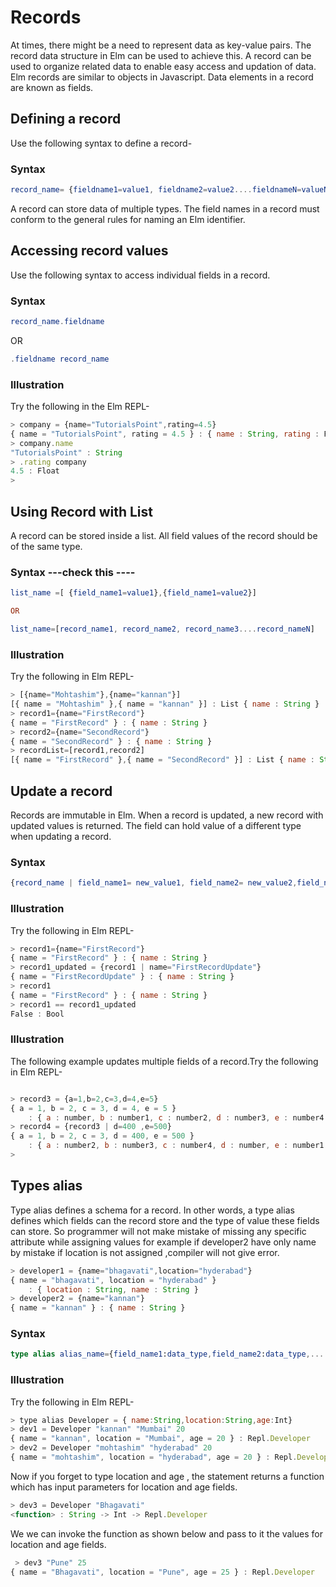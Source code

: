 # Records

At times, there might be a need to represent data as key-value pairs. The record data structure in Elm can be used to achieve this. A record can be used to organize related data to enable easy access and updation of data. Elm records are similar to objects  in Javascript. Data elements in a record are known as fields.  

## Defining a record 
Use the following syntax to define a record- 

### Syntax
```elm
record_name= {fieldname1=value1, fieldname2=value2....fieldnameN=valueN}
```

A record can store data of multiple types. The field names in a record must conform to the general rules for naming an Elm identifier.

## Accessing record values 
Use the following syntax to access individual fields in a record.
### Syntax
```elm
record_name.fieldname
```
OR

```elm
.fieldname record_name
```

### Illustration
Try the following in the Elm REPL- 

```javascript
> company = {name="TutorialsPoint",rating=4.5}
{ name = "TutorialsPoint", rating = 4.5 } : { name : String, rating : Float }
> company.name
"TutorialsPoint" : String
> .rating company
4.5 : Float
>
```

## Using Record with List
A record can be stored inside a list. All field values of the record should be of the same type. 
### Syntax  ---check this ----
```elm
list_name =[ {field_name1=value1},{field_name1=value2}]

OR

list_name=[record_name1, record_name2, record_name3....record_nameN]

```
### Illustration
Try the following in Elm REPL- 

```javascript
> [{name="Mohtashim"},{name="kannan"}]
[{ name = "Mohtashim" },{ name = "kannan" }] : List { name : String }
> record1={name="FirstRecord"}
{ name = "FirstRecord" } : { name : String }
> record2={name="SecondRecord"}
{ name = "SecondRecord" } : { name : String }
> recordList=[record1,record2]
[{ name = "FirstRecord" },{ name = "SecondRecord" }] : List { name : String }
```


## Update a record
Records are immutable in Elm. When a record is updated, a new record with updated values is returned. The field can hold value of a different type when updating a record. 

### Syntax
```elm
{record_name | field_name1= new_value1, field_name2= new_value2,field_name3= new_value3....field_nameN= new_valueN}
```
### Illustration
Try the following in Elm REPL- 

```javascript
> record1={name="FirstRecord"}
{ name = "FirstRecord" } : { name : String }
> record1_updated = {record1 | name="FirstRecordUpdate"}
{ name = "FirstRecordUpdate" } : { name : String }
> record1
{ name = "FirstRecord" } : { name : String }
> record1 == record1_updated
False : Bool
```

### Illustration
The following example updates multiple fields of a record.Try the following in Elm REPL- 

```javascript

> record3 = {a=1,b=2,c=3,d=4,e=5}
{ a = 1, b = 2, c = 3, d = 4, e = 5 }
    : { a : number, b : number1, c : number2, d : number3, e : number4 }
> record4 = {record3 | d=400 ,e=500}
{ a = 1, b = 2, c = 3, d = 400, e = 500 }
    : { a : number2, b : number3, c : number4, d : number, e : number1 }
>

```

## Types alias

Type alias defines a schema for a record. In other words, a type alias defines which fields can the record store and the type of value these fields can store. So programmer will not make mistake of missing any specific attribute while assigning values for example if developer2 have only name by mistake if location is not assigned ,compiler will not give error.

```javascript
> developer1 = {name="bhagavati",location="hyderabad"}
{ name = "bhagavati", location = "hyderabad" }
    : { location : String, name : String }
> developer2 = {name="kannan"}
{ name = "kannan" } : { name : String }

```
### Syntax
```elm
type alias alias_name={field_name1:data_type,field_name2:data_type,....field_nameN:data_type}

```
### Illustration
Try the following in Elm REPL- 

```javascript
> type alias Developer = { name:String,location:String,age:Int}
> dev1 = Developer "kannan" "Mumbai" 20
{ name = "kannan", location = "Mumbai", age = 20 } : Repl.Developer
> dev2 = Developer "mohtashim" "hyderabad" 20
{ name = "mohtashim", location = "hyderabad", age = 20 } : Repl.Developer

```

Now if you forget to type location and age , the statement returns a function which has input parameters for location and age fields. 

```javascript
> dev3 = Developer "Bhagavati"
<function> : String -> Int -> Repl.Developer

```

We we can invoke the function as shown below and pass to it the values for location and age fields.

```javascript
 > dev3 "Pune" 25
{ name = "Bhagavati", location = "Pune", age = 25 } : Repl.Developer

```

